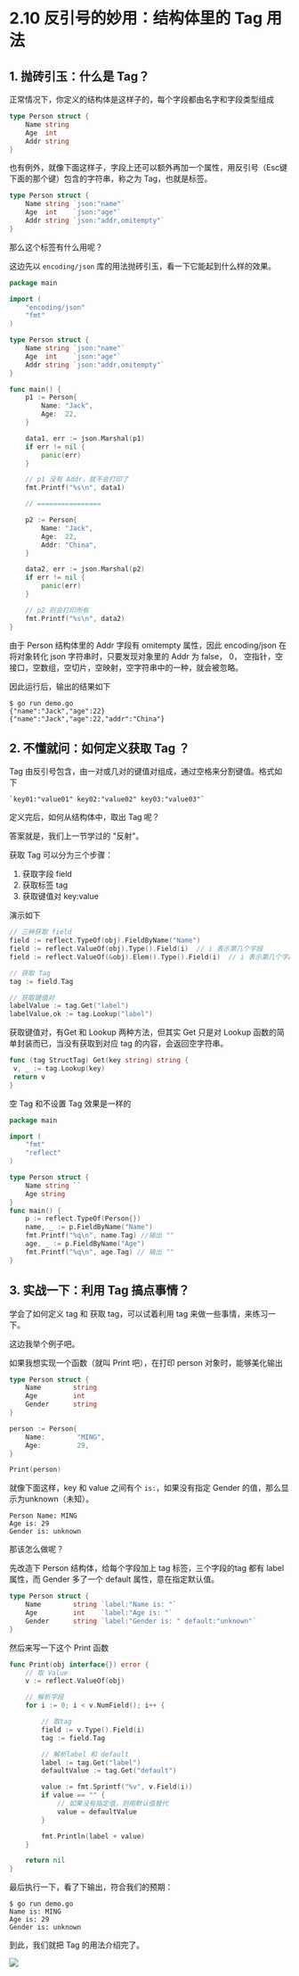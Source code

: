 # 2.10 反引号的妙用：结构体里的 Tag 用法

## 1. 抛砖引玉：什么是 Tag？

正常情况下，你定义的结构体是这样子的，每个字段都由名字和字段类型组成

```go
type Person struct {
    Name string 
    Age  int   
    Addr string
}
```

也有例外，就像下面这样子，字段上还可以额外再加一个属性，用反引号（Esc键下面的那个键）包含的字符串，称之为 Tag，也就是标签。

```go
type Person struct {
    Name string `json:"name"`
    Age  int    `json:"age"`
    Addr string `json:"addr,omitempty"`
}
```

那么这个标签有什么用呢？

这边先以 `encoding/json` 库的用法抛砖引玉，看一下它能起到什么样的效果。

```go
package main

import (
	"encoding/json"
	"fmt"
)

type Person struct {
	Name string `json:"name"`
	Age  int    `json:"age"`
	Addr string `json:"addr,omitempty"`
}

func main() {
	p1 := Person{
		Name: "Jack",
		Age:  22,
	}

	data1, err := json.Marshal(p1)
	if err != nil {
		panic(err)
	}

	// p1 没有 Addr，就不会打印了
	fmt.Printf("%s\n", data1)

	// ================

	p2 := Person{
		Name: "Jack",
		Age:  22,
		Addr: "China",
	}

	data2, err := json.Marshal(p2)
	if err != nil {
		panic(err)
	}

	// p2 则会打印所有
	fmt.Printf("%s\n", data2)
}
```

由于 Person 结构体里的 Addr 字段有 omitempty 属性，因此 encoding/json 在将对象转化 json 字符串时，只要发现对象里的 Addr 为  false， 0， 空指针，空接口，空数组，空切片，空映射，空字符串中的一种，就会被忽略。

因此运行后，输出的结果如下

```shell
$ go run demo.go 
{"name":"Jack","age":22}
{"name":"Jack","age":22,"addr":"China"}
```

## 2. 不懂就问：如何定义获取 Tag ？

Tag 由反引号包含，由一对或几对的键值对组成，通过空格来分割键值。格式如下


   ```
`key01:"value01" key02:"value02" key03:"value03"`
   ```

定义完后，如何从结构体中，取出 Tag 呢？

答案就是，我们上一节学过的 "反射"。

获取 Tag 可以分为三个步骤：

1. 获取字段 field
2. 获取标签 tag
3. 获取键值对 key:value

演示如下

   ```go
// 三种获取 field
field := reflect.TypeOf(obj).FieldByName("Name")
field := reflect.ValueOf(obj).Type().Field(i)  // i 表示第几个字段
field := reflect.ValueOf(&obj).Elem().Type().Field(i)  // i 表示第几个字段

// 获取 Tag
tag := field.Tag 

// 获取键值对
labelValue := tag.Get("label")
labelValue,ok := tag.Lookup("label")
   ```

 获取键值对，有Get 和 Lookup 两种方法，但其实 Get 只是对 Lookup 函数的简单封装而已，当没有获取到对应 tag 的内容，会返回空字符串。

   ```go
func (tag StructTag) Get(key string) string {
    v, _ := tag.Lookup(key)
    return v
}
   ```

空 Tag 和不设置 Tag 效果是一样的

```go
package main

import (
	"fmt"
	"reflect"
)

type Person struct {
	Name string ``
	Age string
}
func main() {
	p := reflect.TypeOf(Person{})
	name, _ := p.FieldByName("Name")
	fmt.Printf("%q\n", name.Tag) //输出 ""
	age, _ := p.FieldByName("Age")
	fmt.Printf("%q\n", age.Tag) // 输出 ""
}
```



## 3. 实战一下：利用 Tag 搞点事情？

学会了如何定义 tag 和 获取 tag，可以试着利用  tag 来做一些事情，来练习一下。

这边我举个例子吧。

如果我想实现一个函数（就叫 Print 吧），在打印 person 对象时，能够美化输出

```go
type Person struct {
	Name        string 
	Age         int    
	Gender      string
}

person := Person{
    Name:        "MING",
    Age:         29,
}

Print(person)
```

就像下面这样，key 和 value 之间有个 `is:`，如果没有指定 Gender 的值，那么显示为unknown（未知）。

```shell
Person Name: MING
Age is: 29
Gender is: unknown
```

那该怎么做呢？

先改造下 Person 结构体，给每个字段加上 tag 标签，三个字段的tag 都有 label 属性，而 Gender 多了一个 default 属性，意在指定默认值。

```go
type Person struct {
	Name        string `label:"Name is: "`
	Age         int    `label:"Age is: "`
	Gender      string `label:"Gender is: " default:"unknown"`
}
```

然后来写一下这个  Print 函数

```go
func Print(obj interface{}) error {
	// 取 Value
	v := reflect.ValueOf(obj)

	// 解析字段
	for i := 0; i < v.NumField(); i++ {

		// 取tag
		field := v.Type().Field(i)
		tag := field.Tag

		// 解析label 和 default
		label := tag.Get("label")
		defaultValue := tag.Get("default")

		value := fmt.Sprintf("%v", v.Field(i))
		if value == "" {
			// 如果没有指定值，则用默认值替代
			value = defaultValue
		}

		fmt.Println(label + value)
	}

	return nil
}
```

最后执行一下，看了下输出，符合我们的预期：

```shell
$ go run demo.go 
Name is: MING
Age is: 29
Gender is: unknown
```

到此，我们就把 Tag 的用法介绍完了。





![](http://image.iswbm.com/20200607174235.png)

